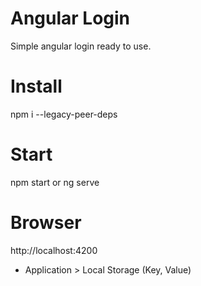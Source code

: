 # Angular Login

Simple angular login ready to use.

# Install

npm i --legacy-peer-deps       

# Start

npm start or ng serve

# Browser

http://localhost:4200

- Application > Local Storage (Key, Value)
